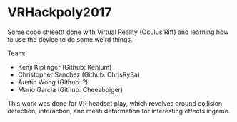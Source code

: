 # VRHackpoly2017
Some cooo shieettt done with Virtual Reality (Oculus Rift) and learning how to use the device to do some weird things.

Team:
  - Kenji Kiplinger (Github: Kenjum)
  - Christopher Sanchez (Github: ChrisRySa)
  - Austin Wong (Github: ?)
  - Mario Garcia (Github: Cheezboiger)

This work was done for VR headset play, which revolves around collision detection, interaction, and mesh deformation for interesting effects ingame. 